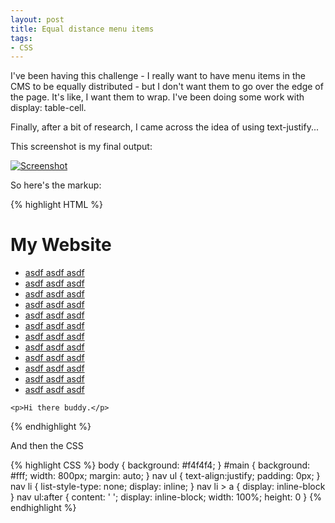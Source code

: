 ```yaml
---
layout: post
title: Equal distance menu items
tags:
- CSS
---
```


I've been having this challenge - I really want to have menu items in the CMS to be equally distributed - but I don't want them to go over the edge of the page.  It's like, I want them to wrap.  I've been doing some work with display: table-cell.

Finally, after a bit of research, I came across the idea of using text-justify... 

This screenshot is my final output:

[![Screenshot](http://aaronsaray.com/wp-content/uploads/2013/07/Screenshot-300x106.png)](http://aaronsaray.com/wp-content/uploads/2013/07/Screenshot.png)

So here's the markup:

{% highlight HTML %}
<div id="main">
    <h1>My Website</h1>
    <nav>
        <ul>
            <li><a href="#">asdf asdf asdf</a></li>
            <li><a href="#">asdf asdf asdf</a></li>
            <li><a href="#">asdf asdf asdf</a></li>
            <li><a href="#">asdf asdf asdf</a></li>
            <li><a href="#">asdf asdf asdf</a></li>
            <li><a href="#">asdf asdf asdf</a></li>
            <li><a href="#">asdf asdf asdf</a></li>
            <li><a href="#">asdf asdf asdf</a></li>
            <li><a href="#">asdf asdf asdf</a></li>
            <li><a href="#">asdf asdf asdf</a></li>
            <li><a href="#">asdf asdf asdf</a></li>
            <li><a href="#">asdf asdf asdf</a></li>
        </ul>
    </nav>

    <p>Hi there buddy.</p>
</div>
{% endhighlight %}

And then the CSS

{% highlight CSS %}
body {
    background: #f4f4f4;
}
#main {
    background: #fff;
    width: 800px;
    margin: auto;
}
nav ul {
    text-align:justify;
    padding: 0px;
}
nav li {
    list-style-type: none;
    display: inline;
}
nav li > a {
    display: inline-block
}
nav ul:after { 
    content: ' '; 
    display: inline-block; 
    width: 100%; 
    height: 0 
}
{% endhighlight %}
    
